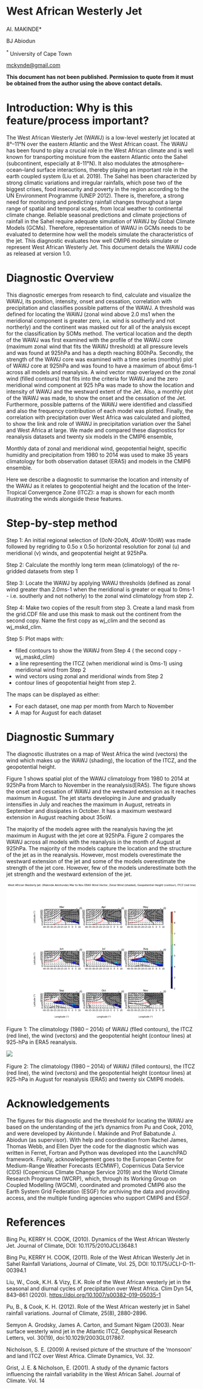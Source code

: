 # West African Westerly Jet
AI. MAKINDE<sup>**</sup>***

BJ Abiodun

<sup>*</sup> University of Cape Town
 
mckynde@gmail.com

**This document has not been published. Permission to quote from it must be obtained from the author using the above contact details.**


# Introduction: Why is this feature/process important?

The West African Westerly Jet (WAWJ) is a low-level westerly jet located at 8°–11°N over the eastern Atlantic and the West African coast. The WAWJ has been found to play a crucial role in the West African climate and is well known for transporting moisture from the eastern Atlantic onto the Sahel (subcontinent, especially at 8-11°N). It also modulates the atmosphere–ocean–land surface interactions, thereby playing an important role in the earth coupled system (Liu et al. 2019). The Sahel has been characterized by strong climatic variations and irregular rainfalls, which pose two of the biggest crises, food insecurity and poverty in the region according to the UN Environment Programme (UNEP  2012). There is, therefore, a strong need for monitoring and predicting rainfall changes throughout a large range of spatial and temporal scales, from local weather to continental climate change.
Reliable seasonal predictions and climate projections of rainfall in the Sahel require adequate simulation of WAWJ by Global Climate Models (GCMs). Therefore, representation of WAWJ in GCMs needs to be evaluated to determine how well the models simulate the characteristics of the jet. This diagnostic evaluates how well CMIP6 models simulate or represent West African Westerly Jet.
This document details the WAWJ code as released at version 1.0.

# Diagnostic Overview
This diagnostic emerges from research to find, calculate and visualize the WAWJ, its position, intensity, onset and cessation, correlation with precipitation and classifies possible patterns of the WAWJ. A threshold was defined for locating the WAWJ (zonal wind above 2.0 ms1 when the meridional component is greater zero, i.e. wind is southerly and not northerly) and the continent was masked out for all of the analysis except for the classification by SOMs method. The vertical location and the depth of the WAWJ was first examined with the profile of the WAWJ core (maximum zonal wind that fits the WAWJ threshold) at all pressure levels and was found at 925hPa and has a depth reaching 800hPa. Secondly, the strength of the WAWJ core was examined with a time series (monthly) plot of WAWJ core at 925hPa and was found to have a maximum of about 6ms-1 across all models and reanalysis. A wind vector map overlayed on the zonal wind (filled contours) that fits into the criteria for WAWJ and the zero meridional wind component at 925 hPa was made to show the location and intensity of WAWJ and the westward extent of the Jet. Also, a monthly plot of the WAWJ was made, to show the onset and the cessation of the Jet. Furthermore, possible patterns of the WAWJ were identified and classified and also the frequency contribution of each model was plotted. Finally, the correlation with precipitation over West Africa was calculated and plotted, to show the link and role of WAWJ in precipitation variation over the Sahel and West Africa at large.
We made and compared these diagnostics for reanalysis datasets and twenty six models in the CMIP6 ensemble,

Monthly data of zonal and meridional wind, geopotential height, specific humidity and precipitation from 1980 to 2014 was used to make 35 years climatology for both observation dataset (ERA5) and models in the CMIP6 ensemble.

Here we describe a diagnostic to summarise the location and intensity of the WAWJ as it relates to geopotential height and the location of the Inter-Tropical Convergence Zone (ITCZ): a map is shown for each month illustrating the winds alongside these features.

# Step-by-step method
Step 1: An initial regional selection of (0oN-20oN, 40oW-10oW) was made followed by regriding to 0.5o x 0.5o horizontal resolution for zonal (u) and meridional (v) winds, and geopotential height at 925hPa.

Step 2: Calculate the monthly long term mean (climatology) of the re-gridded datasets from step 1

Step 3: Locate the WAWJ by applying WAWJ thresholds (defined as zonal wind greater than 2.0ms-1 when the meridional is greater or equal to 0ms-1 - i.e. southerly and not notherly) to the zonal wind climatology from step 2.

Step 4: Make two copies of the result from step 3. Create a land mask from the grid.CDF file and use this mask to mask out the continent from the second copy. Name the first copy as wj_clim and the second as wj_mskd_clim.

Step 5: Plot maps with:
- filled contours to show the WAWJ from Step 4 ( the second copy - wj_maskd_clim)
- a line representing the  ITCZ (when meridional wind is 0ms-1) using meridional wind from Step 2
- wind vectors using zonal and meridional winds from Step 2
- contour lines of  geopotential height from step 2.

The maps can be displayed as either:
- For each dataset, one map per month from March to November
- A map for August for each dataset


# Diagnostic Summary
The diagnostic illustrates on a map of West Africa the wind (vectors) the wind which makes up the WAWJ (shading), the location of the ITCZ, and the geopotential height. 

Figure 1 shows spatial plot of the WAWJ climatology from 1980 to 2014 at 925hPa from March to November in the reanalysis(ERA5). The figure shows the onset and cessation of WAWJ and the westward extension as it reaches maximum in August. The jet starts developing in June and gradually intensifies in July and reaches the maximum in August, retreats in September and dissipates in October. It has a maximum westward extension in August reaching about 35oW.

The majority of the models agree with the reanalysis having the jet maximum in August with the jet core at 925hPa. Figure 2 compares the WAWJ across all models with the reanalysis in the month of August at 925hPa. The majority of the models capture the location and the structure of the jet as in the reanalysis. However, most models overestimate the westward extension of the jet and some of the models overestimate the strength of the jet core. However, few of the models underestimate both the jet strength and the westward extension of the jet.

![](https://github.com/Priority-on-African-Diagnostics/LaunchPAD/blob/master/DIAGNOSTICS/West_African_Westerly_Jet/plots/_WAWJ_ERA5_WAWJ_plot.png)

Figure 1: The climatology (1980 – 2014) of WAWJ (flled contours), the ITCZ (red line), the wind (vectors) and the geopotential height (contour lines) at 925-hPa in ERA5 reanalysis.

![](https://lh6.googleusercontent.com/RSDq_pU0-Oqeu36uJuQsBN0GXPuamzJ721Ic-NjEytpCNeEQERw5XLR15bWXgrThf2PhMdxTsblzekSKaPRDd_g4rjdmXqqXhYXqAtuixilLS8qkJHEFMj4RvL4elCNZ5LNFoqwK)

Figure 2: The climatology (1980 – 2014) of WAWJ (filled contours), the ITCZ (red line), the wind (vectors) and the geopotential height (contour lines) at 925-hPa in August for reanalysis (ERA5) and twenty six CMIP6 models.





# Acknowledgements
The figures for this diagnostic and the threshold for locating the WAWJ are based on the understanding of the jet’s dynamics from Pu and Cook, 2010, and were developed by Akintunde I. Makinde and Prof Babatunde J. Abiodun (as supervisor). With help and coordination from Rachel James, Thomas Webb, and Ellen Dyer the code for the diagnostic which was written in Ferret, Fortran and Python was developed into the LaunchPAD framework.
Finally, acknowledgement goes to the  European Centre for Medium-Range Weather Forecasts (ECMWF), Copernicus Data Service (CDS) (Copernicus Climate Change Service 2019) and the World Climate Research Programme (WCRP), which, through its Working Group on Coupled Modelling (WGCM), coordinated and promoted CMIP6 also the Earth System Grid Federation (ESGF) for archiving the data and providing access, and the multiple funding agencies who support CMIP6 and ESGF.



# References
Bing Pu, KERRY H. COOK, (2010). Dynamics of the West African Westerly Jet. Journal of Climate, DOI: 10.1175/2010JCLI3648.1

Bing Pu, KERRY H. COOK, (2011). Role of the West African Westerly Jet in Sahel Rainfall Variations, Journal of Climate, Vol. 25, DOI: 10.1175/JCLI-D-11-00394.1

Liu, W., Cook, K.H. & Vizy, E.K. Role of the West African westerly jet in the seasonal and diurnal cycles of precipitation over West Africa. Clim Dyn 54, 843–861 (2020). https://doi.org/10.1007/s00382-019-05035-1

Pu, B., & Cook, K. H. (2012). Role of the West African westerly jet in Sahel rainfall variations. Journal of Climate, 25(8), 2880-2896.

Semyon A. Grodsky, James A. Carton, and Sumant Nigam (2003). Near surface westerly wind jet in the Atlantic ITCZ, Geophysical Research Letters, vol. 30(19), doi:10.1029/2003GL017867.

Nicholson, S. E. (2009) A revised picture of the structure of the ‘monsoon’ and land ITCZ over West Africa. Climate Dynamics, Vol. 32.

Grist, J. E. & Nicholson, E. (2001). A study of the dynamic factors influencing the rainfall variability in the West African Sahel. Journal of Climate. Vol. 14
